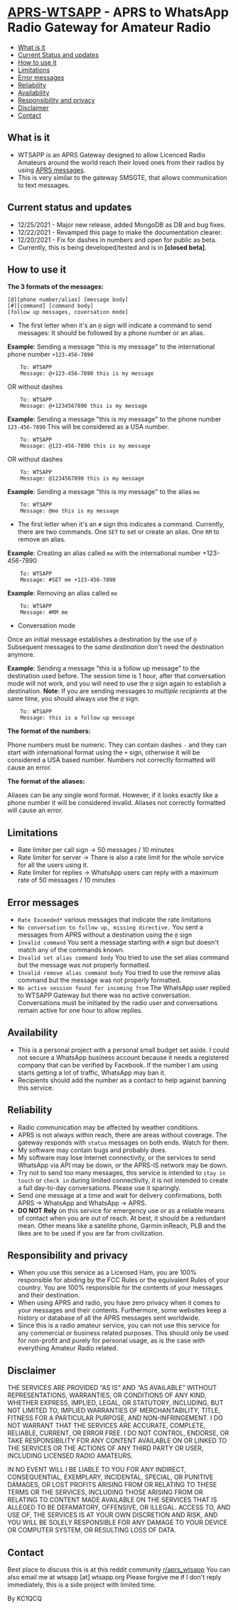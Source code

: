 # [APRS-WTSAPP](https://wtsapp.org) - APRS to WhatsApp Radio Gateway for Amateur Radio

* [What is it](#what-is-it)
* [Current Status and updates](#current-status-and-updates)
* [How to use it](#how-to-use-it)
* [Limitations](#limitations)
* [Error messages](#error-messages)
* [Reliability](#reliability)
* [Availability](#availability)
* [Responsibility and privacy](#responsibility-and-privacy)
* [Disclaimer](#disclaimer)
* [Contact](#contact)


## What is it

* WTSAPP is an APRS Gateway designed to allow Licenced Radio Amateurs around the world reach their loved ones from their radios by using [APRS messages](http://www.aprs.org/).
* This is very similar to the gateway SMSGTE, that allows communication to text messages.

## Current status and updates

* 12/25/2021 - Major new release, added MongoDB as DB and bug fixes.
* 12/22/2021 - Revamped this page to make the documentation clearer.
* 12/20/2021 - Fix for dashes in numbers and open for public as beta.
* Currently, this is being developed/tested and is in __[closed beta]__.
    
## How to use it

__The 3 formats of the messages:__

```
[@][phone number/alias] [message body]
[#][command] [command body]
[follow up messages, coversation mode]
```

* The first letter when it's an `@` sign will indicate a command to send messages:
It should be followed by a phone number or an alias.

__Example__: Sending a message "this is my message" to the international phone number `+123-456-7890`

```
    To: WTSAPP
    Message: @+123-456-7890 this is my message
```
OR without dashes
```
    To: WTSAPP
    Message: @+1234567890 this is my message
```

__Example__: Sending a message "this is my message" to the phone number `123-456-7890` This will be considered as a USA number.

```
    To: WTSAPP
    Message: @123-456-7890 this is my message
```
OR without dashes
```
    To: WTSAPP
    Message: @1234567890 this is my message
```

__Example__: Sending a message "this is my message" to the alias `me`

```
    To: WTSAPP
    Message: @me this is my message
```

* The first letter when it's an `#` sign this indicates a command. Currently, there are two commands. 
One `SET` to set or create an alias. One `RM` to remove an alias.

__Example__: Creating an alias called `me` with the international number +123-456-7890

```
    To: WTSAPP
    Message: #SET me +123-456-7890
```

__Example__: Removing an alias called `me`

```
    To: WTSAPP
    Message: #RM me
```

* Conversation mode

Once an initial message establishes a destination by the use of `@` Subsequent messages to the *same destination* don't need the destination anymore.

__Example__: Sending a message "this is a follow up message" to the destination used before. 
The session time is 1 hour, after that conversation mode will not work, and you will need to use the `@` sign again to establish a destination.
__Note__: If you are sending messages to *multiple recipients* at the same time, you should always use the `@` sign.

```
    To: WTSAPP
    Message: this is a follow up message
```
__The format of the numbers:__

Phone numbers must be numeric. They can contain dashes `-` and they can start with international format using the `+` sign, otherwise it will be considered a USA based number.
Numbers not correctly formatted will cause an error.

__The format of the aliases:__

Aliases can be any single word format. However, if it looks exactly like a phone number it will be considered invalid.
Aliases not correctly formatted will cause an error.

## Limitations

* Rate limiter per call sign -> 50 messages / 10 minutes
* Rate limiter for server -> There is also a rate limit for the whole service for all the users using it.
* Rate limiter for replies -> WhatsApp users can reply with a maximum rate of 50 messages / 10 minutes

## Error messages

* `Rate Exceeded*` various messages that indicate the rate limitations
* `No conversation to follow up, missing directive.` You sent a messages from APRS without a destination using the `@` sign
* `Invalid command` You sent a message starting with `#` sign but doesn't match any of the commands known.
* `Invalid set alias command body` You tried to use the set alias command but the message was not properly formatted.
* `Invalid remove alias command body` You tried to use the remove alias command but the message was not properly formatted.
* `No active session found for incoming from` The WhatsApp user replied to WTSAPP Gateway but there was no active conversation. Conversations must be initiated by the radio user and conversations remain active for one hour to allow replies.

## Availability
* This is a personal project with a personal small budget set aside. I could not secure a WhatsApp business account because it needs a registered company that can be verified by Facebook. If the number I am using starts getting a lot of traffic, WhatsApp may ban it. 
* Recipients should add the number as a contact to help against banning this service.

## Reliability
* Radio communication may be affected by weather conditions.
* APRS is not always within reach, there are areas without coverage. The gateway responds with `status` messages on both ends. Watch for them.
* My software may contain bugs and probably does.
* My software may lose Internet connectivity, or the services to send WhatsApp via API may be down, or the APRS-IS network may be down.
* Try not to send too many messages, this service is intended to `stay in touch` or `check in` during limited connectivity, it is not intended to create a full day-to-day conversations. Please use it sparingly.
* Send one message at a time and wait for delivery confirmations, both APRS -> WhatsApp and WhatsApp -> APRS.
* **DO NOT Rely** on this service for emergency use or as a reliable means of contact when you are out of reach. At best, it should be a redundant mean. Other means like a satellite phone, Garmin inReach, PLB and the likes are to be used if you are far from civilization. 

## Responsibility and privacy
* When you use this service as a Licensed Ham, you are 100% responsible for abiding by the FCC Rules or the equivalent Rules of your country. You are 100% responsible for the contents of your messages and their destination.
* When using APRS and radio, you have zero privacy when it comes to your messages and their contents. Furthermore, some websites keep a history or database of all the APRS messages sent worldwide.
* Since this is a radio amateur service, you can not use this service for any commercial or business related purposes. This should only be used for non-profit and purely for personal usage, as is the case with everything Amateur Radio related.

## Disclaimer

THE SERVICES ARE PROVIDED “AS IS” AND “AS AVAILABLE” WITHOUT REPRESENTATIONS, WARRANTIES, OR CONDITIONS OF ANY KIND, WHETHER EXPRESS, IMPLIED, LEGAL, OR STATUTORY, INCLUDING, BUT NOT LIMITED TO, IMPLIED WARRANTIES OF MERCHANTABILITY, TITLE, FITNESS FOR A PARTICULAR PURPOSE, AND NON-INFRINGEMENT. I DO NOT WARRANT THAT THE SERVICES ARE ACCURATE, COMPLETE, RELIABLE, CURRENT, OR ERROR FREE. I DO NOT CONTROL, ENDORSE, OR TAKE RESPONSIBILITY FOR ANY CONTENT AVAILABLE ON OR LINKED TO THE SERVICES OR THE ACTIONS OF ANY THIRD PARTY OR USER, INCLUDING LICENSED RADIO AMATEURS.

IN NO EVENT WILL I BE LIABLE TO YOU FOR ANY INDIRECT, CONSEQUENTIAL, EXEMPLARY, INCIDENTAL, SPECIAL, OR PUNITIVE DAMAGES, OR LOST PROFITS ARISING FROM OR RELATING TO THESE TERMS OR THE SERVICES, INCLUDING THOSE ARISING FROM OR RELATING TO CONTENT MADE AVAILABLE ON THE SERVICES THAT IS ALLEGED TO BE DEFAMATORY, OFFENSIVE, OR ILLEGAL. ACCESS TO, AND USE OF, THE SERVICES IS AT YOUR OWN DISCRETION AND RISK, AND YOU WILL BE SOLELY RESPONSIBLE FOR ANY DAMAGE TO YOUR DEVICE OR COMPUTER SYSTEM, OR RESULTING LOSS OF DATA.

## Contact
Best place to discuss this is at this reddit community [r/aprs_wtsapp](https://reddit.com/r/aprs_wtsapp)
You can also email me at wtsapp [at] wtsapp.org
Please forgive me if I don't reply immediately, this is a side project with limited time.

By KC1QCQ